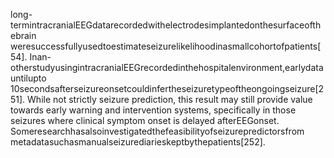 long-termintracranialEEGdatarecordedwithelectrodesimplantedonthesurfaceofthebrain
weresuccessfullyusedtoestimateseizurelikelihoodinasmallcohortofpatients[54]. Inan-
otherstudyusingintracranialEEGrecordedinthehospitalenvironment,earlydatauntilupto
10secondsafterseizureonsetcouldinfertheseizuretypeoftheongoingseizure[251]. While
not strictly seizure prediction, this result may still provide value towards early warning and
intervention systems, specifically in those seizures where clinical symptom onset is delayed
afterEEGonset. Someresearchhasalsoinvestigatedthefeasibilityofseizurepredictorsfrom
metadatasuchasmanualseizurediarieskeptbythepatients[252].